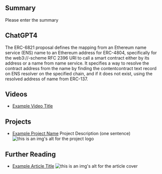 ## Summary

Please enter the summary

## ChatGPT4

The ERC-6821 proposal defines the mapping from an Ethereum name service (ENS) name to an Ethereum address for ERC-4804, specifically for the web3://-scheme RFC 2396 URI to call a smart contract either by its address or a name from name service. It specifies a way to resolve the contract address from the name by finding the contentcontract text record on ENS resolver on the specified chain, and if it does not exist, using the resolved address of name from ERC-137.

## Videos

- [Example Video Title](https://www.youtube.com/watch?v=TDGq4aeevgY)

## Projects

- [Example Project Name](https://xxxx.xxx/xxxxx) Project Description (one sentence) ![this is an img's alt for the project logo](https://xxxx.xxx/project-logo.xxx)

## Further Reading

- [Example Article Title](https://xxxx.xxx/xxxxx) ![this is an img's alt for the article cover](https://xxxx.xxx/article-cover.xxx)
